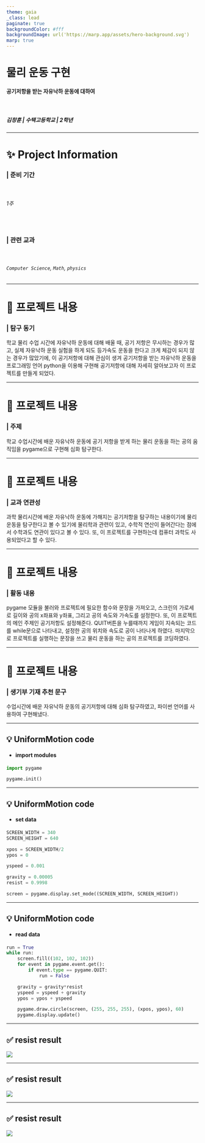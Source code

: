 ```yaml
---
theme: gaia
_class: lead
paginate: true
backgroundColor: #fff
backgroundImage: url('https://marp.app/assets/hero-background.svg')
marp: true
---
```


# 물리 운동 구현

#### **공기저항을 받는 자유낙하 운동에 대하여**

</br>

##### 김창훈 | 수택고등학교 | 2학년

---

# ✨ Project Information

### | **준비 기간**

  </br>

###### 1주

</br>

### | **관련 교과**

  </br>

###### `Computer Science`, `Math`, `physics`

---

# 📝 프로젝트 내용

### | 탐구 동기

학교 물리 수업 시간에 자유낙하 운동에 대해 배울 때, 공기 저항은 무시하는 경우가 많고, 실제 자유낙하 운동 실험을 하게 되도 등가속도 운동을 한다고 크게 체감이 되지 않는 경우가 많았기에, 이 공기저항에 대해 관심이 생겨 공기저항을 받는 자유낙하 운동을  프로그래밍 언어 python을 이용해 구현해 공기저항에 대해 자세히 알아보고자 이 프로젝트를 만들게 되었다.

---

# 📝 프로젝트 내용

### | 주제

학교 수업시간에 배운 자유낙하 운동에 공기 저항을 받게 하는 물리 운동을 하는 공의 움직임을 pygame으로 구현해 심화 탐구한다.

---

# 📝 프로젝트 내용

### | 교과 연관성

과학 물리시간에 배운 자유낙하 운동에 가해지는 공기저항을 탐구하는 내용이기에 물리 운동을 탐구한다고 볼 수 있기에 물리학과 관련이 있고, 수학적 연산이 들어간다는 점에서 수학과도 연관이 있다고 볼 수 있다. 또, 이 프로젝트를 구현하는데 컴퓨터 과학도 사용되었다고 할 수 있다.

---

# 📝 프로젝트 내용

### | 활동 내용

pygame 모듈을 불러와 프로젝트에 필요한 함수와 문장을 가져오고, 스크린의 가로세로 길이와 공의 x좌표와 y좌표, 그리고 공의 속도와 가속도를 설정한다. 또, 이 프로젝트의 메인 주제인 공기저항도 설정해준다. QUIT버튼을 누를때까지 게임이 지속되는 코드를 while문으로 나타내고, 설정한 공의 위치와 속도로 공이 나타나게 하였다. 마지막으로 프로젝트를 실행하는 문장을 쓰고 물리 운동을 하는 공의 프로젝트를 코딩하였다.

---

# 📝 프로젝트 내용

### | 생기부 기재 추천 문구

수업시간에 배운 자유낙하 운동의 공기저항에 대해 심화 탐구하였고, 파이썬 언어를 사용하여 구현해냈다. 

---

## 💡 UniformMotion code

- #### import modules

```python
import pygame

pygame.init()
```

---

## 💡 UniformMotion code

- #### set data

```python
SCREEN_WIDTH = 340
SCREEN_HEIGHT = 640

xpos = SCREEN_WIDTH/2
ypos = 0

yspeed = 0.001

gravity = 0.00005
resist = 0.9998

screen = pygame.display.set_mode((SCREEN_WIDTH, SCREEN_HEIGHT))
```

---

## 💡 UniformMotion code

- #### read data

```python
run = True
while run:
    screen.fill((102, 102, 102))
    for event in pygame.event.get():
        if event.type == pygame.QUIT:
            run = False

    gravity = gravity*resist
    yspeed = yspeed + gravity
    ypos = ypos + yspeed

    pygame.draw.circle(screen, (255, 255, 255), (xpos, ypos), 60)
    pygame.display.update()
```

---

## ✅ resist result

![](./resist_result1.png)

---

## ✅ resist result

![](./resist_result2.png)

---

## ✅ resist result

![](./resist_result3.png)